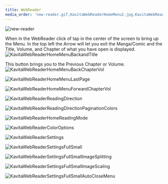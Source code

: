 ```yaml
---
title: WebReader
media_order: 'new-reader.gif,KavitaWebReaderHomeMenu2.jpg,KavitaWebReaderHomeMenuBackandTitle.jpg,KavitaWebReaderHomeMenuBackChapterVol.jpg,KavitaWebReaderHomeMenuLastPage.jpg,KavitaWebReaderHomeMenuForwardChapterVol.jpg,KavitaWebReaderReadingDirection.jpg,KavitaWebReaderReadingDirectionPaginationColors.jpg,KavitaWebReaderHomeReadingMode.jpg,KavitaWebReaderColorOptions.jpg,KavitaWebReaderSettings.jpg,KavitaWebReaderSettingsFullSmall.jpg,KavitaWebReaderSettingsFullSmallImageSplitting.jpg,KavitaWebReaderSettingsFullSmallImageScaling.jpg,KavitaWebReaderSettingsFullSmallAutoCloseMenu.jpg'
---
```


![new-reader](new-reader.gif "new-reader")

When in the WebReader click of tap in the center of the screen to bring up the Menu. In the top left the Arrow will let you exit the Manga/Comic and the Title, Volume, and Chapter of what you have open is displayed.
![KavitaWebReaderHomeMenuBackandTitle](KavitaWebReaderHomeMenuBackandTitle.jpg "KavitaWebReaderHomeMenuBackandTitle")

This button brings you to the Previous Chapter or Volume.
![KavitaWebReaderHomeMenuBackChapterVol](KavitaWebReaderHomeMenuBackChapterVol.jpg "KavitaWebReaderHomeMenuBackChapterVol")

![KavitaWebReaderHomeMenuLastPage](KavitaWebReaderHomeMenuLastPage.jpg "KavitaWebReaderHomeMenuLastPage")



![KavitaWebReaderHomeMenuForwardChapterVol](KavitaWebReaderHomeMenuForwardChapterVol.jpg "KavitaWebReaderHomeMenuForwardChapterVol")

![KavitaWebReaderReadingDirection](KavitaWebReaderReadingDirection.jpg "KavitaWebReaderReadingDirection")

![KavitaWebReaderReadingDirectionPaginationColors](KavitaWebReaderReadingDirectionPaginationColors.jpg "KavitaWebReaderReadingDirectionPaginationColors")

![KavitaWebReaderHomeReadingMode](KavitaWebReaderHomeReadingMode.jpg "KavitaWebReaderHomeReadingMode")

![KavitaWebReaderColorOptions](KavitaWebReaderColorOptions.jpg "KavitaWebReaderColorOptions")

![KavitaWebReaderSettings](KavitaWebReaderSettings.jpg "KavitaWebReaderSettings")

![KavitaWebReaderSettingsFullSmall](KavitaWebReaderSettingsFullSmall.jpg "KavitaWebReaderSettingsFullSmall")

![KavitaWebReaderSettingsFullSmallImageSplitting](KavitaWebReaderSettingsFullSmallImageSplitting.jpg "KavitaWebReaderSettingsFullSmallImageSplitting")

![KavitaWebReaderSettingsFullSmallImageScaling](KavitaWebReaderSettingsFullSmallImageScaling.jpg "KavitaWebReaderSettingsFullSmallImageScaling")

![KavitaWebReaderSettingsFullSmallAutoCloseMenu](KavitaWebReaderSettingsFullSmallAutoCloseMenu.jpg "KavitaWebReaderSettingsFullSmallAutoCloseMenu")